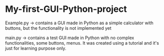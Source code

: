 # My-first-GUI-Python-project

Example.py -> contains a GUI made in Python as a simple calculator with buttons, but the functionality is not implemented yet

main.py -> contains a test GUI made in Python with no complex functionalities, some buttons, menus. It was created using a tutorial and it's just for learning purpose only. 

